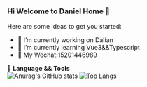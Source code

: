 ### Hi Welcome to Daniel Home 👋
Here are some ideas to get you started:
- 🔭 I’m currently working on Dalian
- 🌱 I’m currently learning Vue3&&Typescript
- 💬 My Wechat:15201446989


**🔧 Language && Tools**  
![Anurag's GitHub stats](https://github-readme-stats.vercel.app/api?username=DanielLin0516&show_icons=true&theme=radical)
[![Top Langs](https://github-readme-stats.vercel.app/api/top-langs/?username=anuraghazra&layout=compact)](https://github.com/anuraghazra/github-readme-stats)


